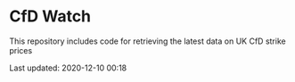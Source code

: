 # CfD Watch

This repository includes code for retrieving the latest data on UK CfD strike prices

Last updated: 2020-12-10 00:18

